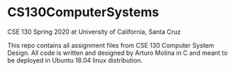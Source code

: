 # CS130ComputerSystems
CSE 130 Spring 2020 at University of California, Santa Cruz


This repo contains all assignment files from CSE 130 Computer System Design. All code is written and designed by Arturo Molina in C and meant to be deployed in Ubuntu 18.04 linux distribution. 
